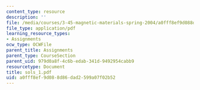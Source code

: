 ```yaml
---
content_type: resource
description: ''
file: /media/courses/3-45-magnetic-materials-spring-2004/a0fff8ef9d088d86dad2599a07f02b52_sols_1.pdf
file_type: application/pdf
learning_resource_types:
- Assignments
ocw_type: OCWFile
parent_title: Assignments
parent_type: CourseSection
parent_uid: 979d0a8f-4c6b-edab-341d-9492954cabb9
resourcetype: Document
title: sols_1.pdf
uid: a0fff8ef-9d08-8d86-dad2-599a07f02b52
---
```

